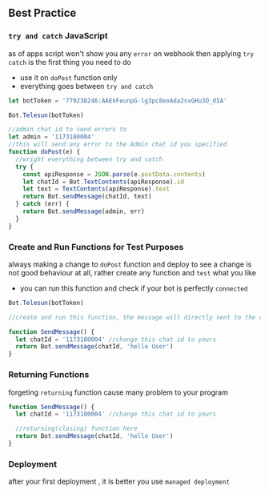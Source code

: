## Best Practice

### `try and catch` JavaScript

as of apps script won't show you any `error` on webhook then applying `try catch` is the first thing you need to do

- use it on `doPost` function only
- everything goes between `try and catch`

```js
let botToken = '779238246:AAEkFeunpG-lg3pc8eoAda2svGHu3O_dIA'

Bot.Telesun(botToken)

//admin chat id to send errors to
let admin = '1173180004'
//this will send any error to the Admin chat id you specified
function doPost(e) {
  //wright everything between try and catch
  try {
    const apiResponse = JSON.parse(e.postData.contents)
    let chatId = Bot.TextContents(apiResponse).id
    let text = TextContents(apiResponse).text
    return Bot.sendMessage(chatId, text)
  } catch (err) {
    return Bot.sendMessage(admin, err)
  }
}
```

### Create and Run Functions for Test Purposes

always making a change to `doPost` function and deploy to see a change is not good behaviour at all, rather create any function and `test` what you like

- you can run this function and check if your bot is perfectly `connected`

```js
Bot.Telesun(botToken)

//create and run this function, the message will directly sent to the user chat Id

function SendMessage() {
  let chatId = '1173180004' //change this chat id to yours
  return Bot.sendMessage(chatId, 'hello User')
}
```

### Returning Functions

forgeting `returning` function cause many problem to your program

```js
function SendMessage() {
  let chatId = '1173180004' //change this chat id to yours

  //returning(closing) function here
  return Bot.sendMessage(chatId, 'hello User')
}
```

### Deployment

after your first deployment , it is better you use `managed deployment`
